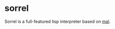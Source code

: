 # sorrel

Sorrel is a full-featured lisp interpreter based on [mal](https://github.com/kanaka/mal).
